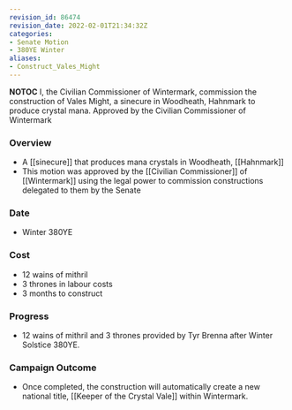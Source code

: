 ```yaml
---
revision_id: 86474
revision_date: 2022-02-01T21:34:32Z
categories:
- Senate Motion
- 380YE Winter
aliases:
- Construct_Vales_Might
---
```



__NOTOC__
I, the Civilian Commissioner of Wintermark, commission the construction of Vales Might, a sinecure in Woodheath, Hahnmark to produce crystal mana. Approved by the Civilian Commissioner of Wintermark


### Overview
* A [[sinecure]] that produces mana crystals in Woodheath, [[Hahnmark]]
* This motion was approved by the [[Civilian Commissioner]] of [[Wintermark]] using the legal power to commission constructions delegated to them by the Senate

### Date
* Winter 380YE

### Cost
* 12 wains of mithril
* 3 thrones in labour costs
* 3 months to construct

### Progress
* 12 wains of mithril and 3 thrones provided by Tyr Brenna after Winter Solstice 380YE.

### Campaign Outcome
* Once completed, the construction will automatically create a new national title, [[Keeper of the Crystal Vale]] within Wintermark.